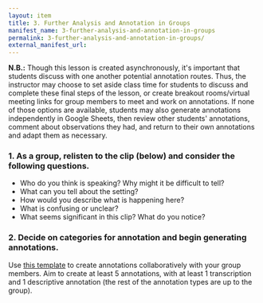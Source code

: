 ```yaml
---
layout: item
title: 3. Further Analysis and Annotation in Groups
manifest_name: 3-further-analysis-and-annotation-in-groups
permalink: 3-further-analysis-and-annotation-in-groups/
external_manifest_url: 
---
```

<!-- Add an essay or interpretive material below this line,
using HTML or markdown.  Do not modify this file above this line -->
<strong>N.B.:</strong> Though this lesson is created asynchronously, it's important that students discuss with one another potential annotation routes. Thus, the instructor may choose to set aside class time for students to discuss and complete these final steps of the lesson, or create breakout rooms/virtual meeting links for group members to meet and work on annotations. If none of those options are available, students may also generate annotations independently in Google Sheets, then review other students' annotations, comment about observations they had, and return to their own annotations and adapt them as necessary. 

### 1. As a group, relisten to the clip (below) and consider the following questions. 
- Who do you think is speaking? Why might it be difficult to tell?  
- What can you tell about the setting? 
- How would you describe what is happening here? 
- What is confusing or unclear? 
- What seems significant in this clip? What do you notice?

### 2. Decide on categories for annotation and begin generating annotations.
Use [this template](https://docs.google.com/spreadsheets/d/1ImjhjLD1g-lQulJX3UJe4Y91z04EOriYCqiN1rz9gnw/copy#gid=0) to create annotations collaboratively with your group members. Aim to create at least 5 annotations, with at least 1 transcription and 1 descriptive annotation (the rest of the annotation types are up to the group).
